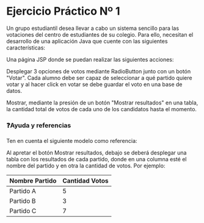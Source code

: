 # Ejercicio Práctico Nº 1
Un grupo estudiantil desea llevar a cabo un sistema sencillo para las votaciones del centro de estudiantes de su colegio. Para ello, necesitan el desarrollo de una aplicación Java que cuente con las siguientes características:



Una página JSP donde se puedan realizar las siguientes acciones:

Desplegar 3 opciones de votos mediante RadioButton junto con un botón "Votar". Cada alumno debe ser capaz de seleccionar a qué partido quiere votar y al hacer click en votar se debe guardar el voto en una base de datos.

Mostrar, mediante la presión de un botón "Mostrar resultados" en una tabla, la cantidad total de votos de cada uno de los candidatos hasta el momento.



### ❓Ayuda y referencias
Ten en cuenta el siguiente modelo como referencia:


Al apretar el botón Mostrar resultados, debajo se deberá desplegar una tabla con los resultados de cada partido, donde en una columna esté el nombre del partido y en otra la cantidad de votos. Por ejemplo: 

| Nombre Partido | Cantidad Votos |
|-----------------|-----------------|
| Partido A      | 5               |
| Partido B      | 3               |
| Partido C      | 7               |


